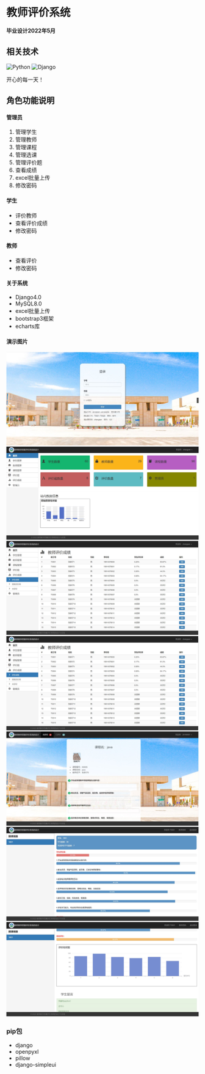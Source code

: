 # 教师评价系统
 **毕业设计2022年5月** 
## 相关技术
  ![Python](https://img.shields.io/badge/python-3.10-orange?style=for-the-badge&logo=python&logoColor=orange)
  ![Django](https://img.shields.io/badge/django-4.0-blue?style=for-the-badge&logo=django&logoColor=blue)


<!--
**hayratjan/hayratjan** is a ✨ _special_ ✨ repository because its `README.md` (this file) appears on your GitHub profile.

Here are some ideas to get you started:

- 🔭 I’m currently working on ...
- 🌱 I’m currently learning ...
- 👯 I’m looking to collaborate on ...
- 🤔 I’m looking for help with ...
- 💬 Ask me about ...
- 📫 How to reach me: ...
- 😄 Pronouns: ...
- ⚡ Fun fact: ...
-->


开心的每一天！

## 角色功能说明

#### 管理员


1. 管理学生
1. 管理教师
1. 管理课程
1. 管理选课
1. 管理评价题
1. 查看成绩
1. excel批量上传
1. 修改密码

#### 学生

- 评价教师
- 查看评价成绩
- 修改密码


#### 教师

- 查看评价
- 修改密码



#### 关于系统

- Django4.0
- MySQL8.0
- excel批量上传
- bootstrap3框架
- echarts库




#### 演示图片
![输入图片说明](%E6%BC%94%E7%A4%BA%E5%9B%BE%E7%89%87%20%E5%B1%8F%E5%B9%95%E6%88%AA%E5%9B%BE%202022-09-28%20185445.jpg)
![输入图片说明](%E6%BC%94%E7%A4%BA%E5%9B%BE%E7%89%87%20%E5%B1%8F%E5%B9%95%E6%88%AA%E5%9B%BE%202022-09-28%20185740.jpg)
![输入图片说明](%E6%BC%94%E7%A4%BA%E5%9B%BE%E7%89%87%20%E5%B1%8F%E5%B9%95%E6%88%AA%E5%9B%BE%202022-09-28%20185839.jpg)
![输入图片说明](%E6%BC%94%E7%A4%BA%E5%9B%BE%E7%89%87%20%E5%B1%8F%E5%B9%95%E6%88%AA%E5%9B%BE%202022-09-28%20185839.jpg)
![输入图片说明](%E6%BC%94%E7%A4%BA%E5%9B%BE%E7%89%87%20%E5%B1%8F%E5%B9%95%E6%88%AA%E5%9B%BE%202022-09-28%20190035.jpg)
![输入图片说明](%E6%BC%94%E7%A4%BA%E5%9B%BE%E7%89%87%20%E5%B1%8F%E5%B9%95%E6%88%AA%E5%9B%BE%202022-09-28%20190128.jpg)
![输入图片说明](%E6%BC%94%E7%A4%BA%E5%9B%BE%E7%89%87%20%E5%B1%8F%E5%B9%95%E6%88%AA%E5%9B%BE%202022-09-28%20190153.jpg)

### pip包

- django
- openpyxl
- pillow
- django-simpleui






